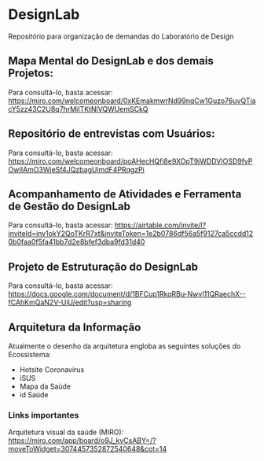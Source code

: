 # DesignLab
Repositório para organização de demandas do Laboratório de Design

## Mapa Mental do DesignLab e dos demais Projetos:
Para consultá-lo, basta acessar: https://miro.com/welcomeonboard/0xKEmakmwrNd99nqCw1Guzo76uvQTiacY5zz43C2U8q7hrMiITKtNlVQWUemSCkQ

## Repositório de entrevistas com Usuários:
Para consultá-lo, basta acessar: https://miro.com/welcomeonboard/poAHecHQfi8e9XOpT9jWDDVIOSD9fvPOwIIAmO3WjeSf4JQzbagUimdF4PRqgzPi

## Acompanhamento de Atividades e Ferramenta de Gestão do DesignLab
Para consultá-lo, basta acessar: https://airtable.com/invite/l?inviteId=inv1okY2QoTKrR7xt&inviteToken=1e2b0786df56a5f9127ca5ccdd120b0faa0f5fa41bb7d2e8bfef3dba9fd31d40

## Projeto de Estruturação do DesignLab 
Para consultá-lo, basta acessar: https://docs.google.com/document/d/1BFCup1RkqRBu-Nwvl11QRaechX--fCAhKmQaN2V-UiU/edit?usp=sharing

## Arquitetura da Informação
Atualmente o desenho da arquitetura engloba as seguintes soluções do Ecossistema:
- Hotsite Coronavírus
- iSUS
- Mapa da Saúde
- id Saúde

### Links importantes
Arquitetura visual da saúde (MIRO): https://miro.com/app/board/o9J_kvCsABY=/?moveToWidget=3074457352872540648&cot=14
